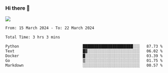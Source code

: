 ### Hi there 👋️

![](https://komarev.com/ghpvc/?username=Loner1024)

<!--START_SECTION:waka-->

```txt
From: 15 March 2024 - To: 22 March 2024

Total Time: 3 hrs 3 mins

Python                            ██████████████████████░░░   87.73 %
Text                              █▓░░░░░░░░░░░░░░░░░░░░░░░   06.02 %
Docker                            █░░░░░░░░░░░░░░░░░░░░░░░░   03.39 %
Go                                ▒░░░░░░░░░░░░░░░░░░░░░░░░   01.75 %
Markdown                          ░░░░░░░░░░░░░░░░░░░░░░░░░   00.57 %
```

<!--END_SECTION:waka-->



